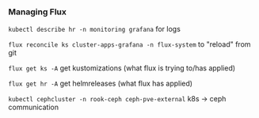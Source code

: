 ### Managing Flux

`kubectl describe hr -n monitoring grafana` for logs

`flux reconcile ks cluster-apps-grafana -n flux-system` to "reload" from git


`flux get ks -A` get kustomizations (what flux is trying to/has applied)

`flux get hr -A` get helmreleases (what flux has applied)


`kubectl cephcluster -n rook-ceph ceph-pve-external` k8s -> ceph communication

